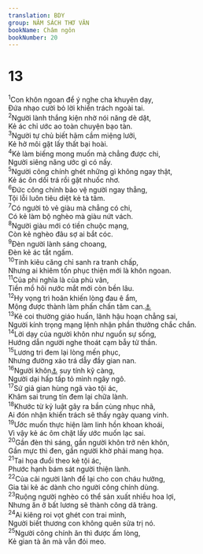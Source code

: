 ```yaml
---
translation: BDY
group: NĂM SÁCH THƠ VĂN
bookName: Châm ngôn 
bookNumber: 20
---
```


<div class="title"><h1>13</h1></div>
<span class="verse ch_13_1"><sup>1</sup>Con khôn ngoan để ý nghe cha khuyên dạy,<br/>Đứa nhạo cười bỏ lời khiển trách ngoài tai.<br/></span>
<span class="verse ch_13_2"><sup>2</sup>Người lành thắng kiện nhờ nói năng dè dặt,<br/>Kẻ ác chỉ ước ao toàn chuyện bạo tàn.<br/></span>
<span class="verse ch_13_3"><sup>3</sup>Người tự chủ biết hãm cầm miệng lưỡi,<br/>Kẻ hở môi gặt lấy thất bại hoài.<br/></span>
<span class="verse ch_13_4"><sup>4</sup>Kẻ làm biếng mong muốn mà chẳng được chi,<br/>Người siêng năng ước gì có nấy.<br/></span>
<span class="verse ch_13_5"><sup>5</sup>Người công chính ghét những gì không ngay thật,<br/>Kẻ ác ôn dối trá rồi gặt nhuốc nhơ.<br/></span>
<span class="verse ch_13_6"><sup>6</sup>Đức công chính bảo vệ người ngay thẳng,<br/>Tội lỗi luôn tiêu diệt kẻ tà tâm.<br/></span>
<span class="verse ch_13_7"><sup>7</sup>Có người tỏ vẻ giàu mà chẳng có chi,<br/>Có kẻ làm bộ nghèo mà giàu nứt vách.<br/></span>
<span class="verse ch_13_8"><sup>8</sup>Người giàu mới có tiền chuộc mạng,<br/>Còn kẻ nghèo đâu sợ ai bắt cóc.<br/></span>
<span class="verse ch_13_9"><sup>9</sup>Đèn người lành sáng choang,<br/>Đèn kẻ ác tắt ngấm.<br/></span>
<span class="verse ch_13_10"><sup>10</sup>Tính kiêu căng chỉ sanh ra tranh chấp,<br/>Nhưng ai khiêm tốn phục thiện mới là khôn ngoan.<br/></span>
<span class="verse ch_13_11"><sup>11</sup>Của phi nghĩa là của phù vân,<br/>Tiền mồ hôi nước mắt mới còn bền lâu.<br/></span>
<span class="verse ch_13_12"><sup>12</sup>Hy vọng trì hoãn khiến lòng đau ê ẩm,<br/>Mộng được thành làm phấn chấn tâm can.<a href="#" data-toggle="tooltip" data-placement="bottom" title="như cây sự sống">⚓</a><br/></span>
<span class="verse ch_13_13"><sup>13</sup>Kẻ coi thường giáo huấn, lãnh hậu hoạn chẳng sai,<br/>Người kính trọng mạng lệnh nhận phần thưởng chắc chắn.<br/></span>
<span class="verse ch_13_14"><sup>14</sup>Lời dạy của người khôn như nguồn sự sống,<br/>Hướng dẫn người nghe thoát cạm bẫy tử thần.<br/></span>
<span class="verse ch_13_15"><sup>15</sup>Lương tri đem lại lòng mến phục,<br/>Nhưng đường xảo trá dẫy đầy gian nan.<br/></span>
<span class="verse ch_13_16"><sup>16</sup>Người khôn<a href="#" data-toggle="tooltip" data-placement="bottom" title="người thận trọng">⚓</a> suy tính kỹ càng,<br/>Người dại hấp tấp tỏ mình ngây ngô.<br/></span>
<span class="verse ch_13_17"><sup>17</sup>Sứ giả gian hùng ngã vào tội ác,<br/>Khâm sai trung tín đem lại chữa lành.<br/></span>
<span class="verse ch_13_18"><sup>18</sup>Khước từ kỷ luật gây ra bần cùng nhục nhã,<br/>Ai đón nhận khiển trách sẽ thấy ngày quang vinh.<br/></span>
<span class="verse ch_13_19"><sup>19</sup>Ước muốn thực hiện làm linh hồn khoan khoái,<br/>Vì vậy kẻ ác ôm chặt lấy ước muốn lạc sai.<br/></span>
<span class="verse ch_13_20"><sup>20</sup>Gần đèn thì sáng, gần người khôn trở nên khôn,<br/>Gần mực thì đen, gần người khờ phải mang họa.<br/></span>
<span class="verse ch_13_21"><sup>21</sup>Tai họa đuổi theo kẻ tội ác,<br/>Phước hạnh bám sát người thiện lành.<br/></span>
<span class="verse ch_13_22"><sup>22</sup>Của cải người lành để lại cho con cháu hưởng,<br/>Gia tài kẻ ác dành cho người công chính dùng.<br/></span>
<span class="verse ch_13_23"><sup>23</sup>Ruộng người nghèo có thể sản xuất nhiều hoa lợi,<br/>Nhưng ăn ở bất lương sẽ thành công dã tràng.<br/></span>
<span class="verse ch_13_24"><sup>24</sup>Ai kiêng roi vọt ghét con trai mình,<br/>Người biết thương con không quên sửa trị nó.<br/></span>
<span class="verse ch_13_25"><sup>25</sup>Người công chính ăn thì được ấm lòng,<br/>Kẻ gian tà ăn mà vẫn đói meo.</span>

